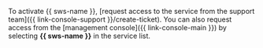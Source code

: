 To activate {{ sws-name }}, [request access to the service from the support team]({{ link-console-support }}/create-ticket). You can also request access from the [management console]({{ link-console-main }}) by selecting **{{ sws-name }}** in the service list.
